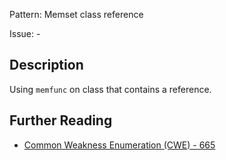 Pattern: Memset class reference

Issue: -

## Description

Using `memfunc` on class that contains a reference.

## Further Reading

* [Common Weakness Enumeration (CWE) - 665](https://cwe.mitre.org/data/definitions/665.html)